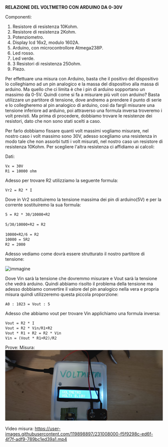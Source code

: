 **RELAZIONE DEL VOLTMETRO CON ARDUINO DA 0-30V**

Componenti:
1. Resistore di resistenza 10Kohm.
2. Resistore di resistenza 2Kohm.
3. Potenziometro.
4. Display lcd 16x2, modulo 1602A.
5. Arduino, con microcontrollore Atmega238P.
6. Led rosso.
7. Led verde.
8. 3 Resistori di resistenza 250ohm.
9. Piezo.

Per effettuare una misura con Arduino, basta che il positivo del dispositivo lo colleghiamo ad un pin analogico e la massa del dispositivo alla massa di arduino.
Ma quello che ci limita è che i pin di arduino sopportano un massimo da 0-5V. Quindi come si fa a misurare più volt con arduino?
Basta utilizzare un partitore di tensione, dove andremo a prendere il punto di serie e lo collegheremo al pin analogico di arduino, così da fargli misurare una
tensione inferiore ad arduino, poi attraverso una formula inversa troveremo i volt previsti. Ma prima di procedere, dobbiamo trovare le resistenze dei resistori,
dato che non sono stati scelti a caso.

Per farlo dobbiamo fissare quanti volt massimi vogliamo misurare, nel nostro caso i volt massimo sono 30V, adesso scegliamo una resistenza in modo tale che non assorbi tutti
i volt misurati, nel nostro caso un resistore di resistenza 10Kohm. Per scegliere l'altra resistenza ci affidiamo ai calcoli:

Dati:
```
Vx = 30V
R1 = 10000 ohm
```

Adesso per trovare R2 utilizziamo la seguente formula:
```
Vr2 = R2 * I
```
Dove in Vr2 sostituiremo la tensione massima dei pin di arduino(5V) e per la corrente sostituiremo la sua formula:
```
5 = R2 * 30/10000+R2

5/30/10000+R2 = R2

10000+R2/6 = R2
10000 = 5R2
R2 = 2000
```

Adesso vediamo come dovrà essere strutturato il nostro partitore di tensione:

![immagine](http://www.learningaboutelectronics.com/immagini/Partitore-di-tensione.png)

Dove Vin sarà la tensione che dovremmo misurare e Vout sarà la tensione che vedrà arduino. Quindi abbiamo risolto il problema della tensione ma adesso dobbiamo convertire
il valore del pin analogico nella vera e propria misura quindi utilizzeremo questa piccola proporzione:
```
A0 : 1023 = Vout : 5
```

Adesso che abbiamo vout per trovare Vin applichiamo una formula inversa:
```
Vout = R2 * I
Vout = R2 * Vin/R1+R2
Vout * R1 + R2 = R2 * Vin
Vin = (Vout * R1+R2)/R2
```


Prove:
Misura:
![](misura_voltmetro.jpg)

Video misura:
https://user-images.githubusercontent.com/119898897/231008000-f5f9298c-ed6f-4f7f-adf9-789bc1ed39a1.mp4

